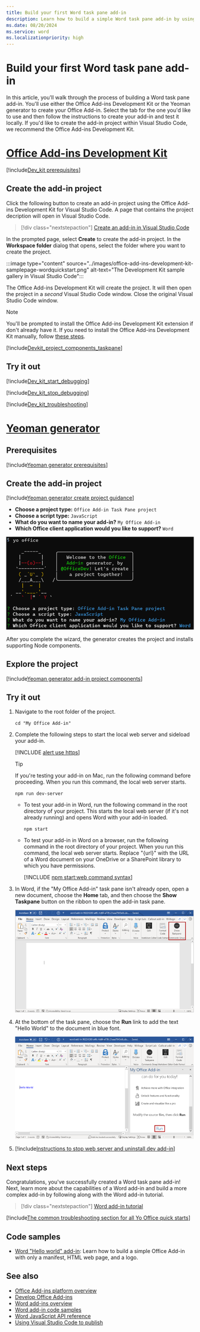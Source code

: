 ```yaml
---
title: Build your first Word task pane add-in
description: Learn how to build a simple Word task pane add-in by using the Office JavaScript API.
ms.date: 08/20/2024
ms.service: word
ms.localizationpriority: high
---
```


# Build your first Word task pane add-in

In this article, you'll walk through the process of building a Word task pane add-in. You'll use either the Office Add-ins Development Kit or the Yeoman generator to create your Office Add-in. Select the tab for the one you'd like to use and then follow the instructions to create your add-in and test it locally. If you'd like to create the add-in project within Visual Studio Code, we recommend the Office Add-ins Development Kit.

# [Office Add-ins Development Kit](#tab/devkit)

[!include[Dev_kit prerequisites](../includes/dev-kit-prerequisites.md)]

## Create the add-in project

Click the following button to create an add-in project using the Office Add-ins Development Kit for Visual Studio Code. A page that contains the project decription will open in Visual Studio Code.

> [!div class="nextstepaction"]
> [Create an add-in in Visual Studio Code](vscode://msoffice.microsoft-office-add-in-debugger/open-specific-sample?sample-id=Excel-HelloWorld-TaskPane-JS)

In the prompted page, select **Create** to create the add-in project. In the **Workspace folder** dialog that opens, select the folder where you want to create the project. 

:::image type="content" source="../images/office-add-ins-development-kit-samplepage-wordquickstart.png" alt-text="The Development Kit sample gallery in Visual Studio Code":::

The Office Add-ins Development Kit will create the project. It will then open the project in a *second* Visual Studio Code window. Close the original Visual Studio Code window.

> [!NOTE]
> You'll be prompted to install the Office Add-ins Development Kit extension if don't already have it. If you need to install the Office Add-ins Development Kit manually, follow [these steps](../develop/development-kit-overview.md?tabs=vscode).

[!include[Devkit_project_components_taskpane](../includes/devkit-project-components-taskpane.md)]

## Try it out

[!include[Dev_kit_start_debugging](../includes/dev-kit-start-debugging.md)]

[!include[Dev_kit_stop_debugging](../includes/dev-kit-stop-debugging.md)]

[!include[Dev_kit_troubleshooting](../includes/dev-kit-troubleshooting.md)]
# [Yeoman generator](#tab/yeoman)
## Prerequisites

[!include[Yeoman generator prerequisites](../includes/quickstart-yo-prerequisites.md)]

## Create the add-in project

[!include[Yeoman generator create project guidance](../includes/yo-office-command-guidance.md)]

- **Choose a project type:** `Office Add-in Task Pane project`
- **Choose a script type:** `JavaScript`
- **What do you want to name your add-in?** `My Office Add-in`
- **Which Office client application would you like to support?** `Word`

![The prompts and answers for the Yeoman generator in a command line interface.](../images/yo-office-word.png)

After you complete the wizard, the generator creates the project and installs supporting Node components.

## Explore the project

[!include[Yeoman generator add-in project components](../includes/yo-task-pane-project-components-js.md)]

## Try it out

1. Navigate to the root folder of the project.

    ```command&nbsp;line
    cd "My Office Add-in"
    ```

1. Complete the following steps to start the local web server and sideload your add-in.

    [!INCLUDE [alert use https](../includes/alert-use-https.md)]

    > [!TIP]
    > If you're testing your add-in on Mac, run the following command before proceeding. When you run this command, the local web server starts.
    >
    > ```command&nbsp;line
    > npm run dev-server
    > ```

    - To test your add-in in Word, run the following command in the root directory of your project. This starts the local web server (if it's not already running) and opens Word with your add-in loaded.

        ```command&nbsp;line
        npm start
        ```

    - To test your add-in in Word on a browser, run the following command in the root directory of your project. When you run this command, the local web server starts. Replace "{url}" with the URL of a Word document on your OneDrive or a SharePoint library to which you have permissions.

        [!INCLUDE [npm start:web command syntax](../includes/start-web-sideload-instructions.md)]

1. In Word, if the "My Office Add-in" task pane isn't already open, open a new document, choose the **Home** tab, and then choose the **Show Taskpane** button on the ribbon to open the add-in task pane.

    ![The Word application with the Show Taskpane button highlighted.](../images/word-quickstart-addin-2b.png)

1. At the bottom of the task pane, choose the **Run** link to add the text "Hello World" to the document in blue font.

    ![The Word application with the task pane add-in loaded.](../images/word-quickstart-addin-1c.png)

1. [!include[Instructions to stop web server and uninstall dev add-in](../includes/stop-uninstall-dev-add-in.md)]

## Next steps

Congratulations, you've successfully created a Word task pane add-in! Next, learn more about the capabilities of a Word add-in and build a more complex add-in by following along with the Word add-in tutorial.

> [!div class="nextstepaction"]
> [Word add-in tutorial](../tutorials/word-tutorial.md)

[!include[The common troubleshooting section for all Yo Office quick starts](../includes/quickstart-troubleshooting-yo.md)]

## Code samples

- [Word "Hello world" add-in](https://github.com/OfficeDev/Office-Add-in-samples/tree/main/Samples/hello-world/word-hello-world): Learn how to build a simple Office Add-in with only a manifest, HTML web page, and a logo.

## See also

- [Office Add-ins platform overview](../overview/office-add-ins.md)
- [Develop Office Add-ins](../develop/develop-overview.md)
- [Word add-ins overview](../word/word-add-ins-programming-overview.md)
- [Word add-in code samples](https://developer.microsoft.com/office/gallery/?filterBy=Samples,Word)
- [Word JavaScript API reference](../reference/overview/word-add-ins-reference-overview.md)
- [Using Visual Studio Code to publish](../publish/publish-add-in-vs-code.md#using-visual-studio-code-to-publish)

